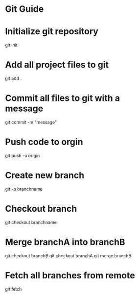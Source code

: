 # Git Guide

# Initialize git repository
git init

# Add all project files to git
git add .

# Commit all files to git with a message
git commit -m "message"

# Push code to orgin
git push -u origin

# Create new branch
git -b branchname

# Checkout branch
git checkout branchname

# Merge branchA into branchB
git checkout branchB
git checkout branchA
git merge branchB

# Fetch all branches from remote
git fetch


